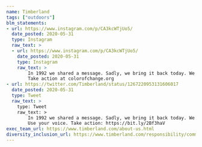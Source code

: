 ```yaml
---
name: Timberland
tags: ["outdoors"]
blm_statements:
- url: https://www.instagram.com/p/CA3kcWTjUo5/
  date_posted: 2020-05-31
  type: Instagram
  raw_text: >
  - url: https://www.instagram.com/p/CA3kcWTjUo5/
    date_posted: 2020-05-31
    type: Instagram
    raw_text: >
        In 1992 we shared a message. Sadly, we bring it back today. We don’t want to. We shouldn’t have to. As humans, we have the responsibility to care for our planet, ourselves, and each other—all of us, no matter who you are. Let’s work together now for a better future. Caring is no longer enough.Use your voice.
        Take action at colorofchange.org
- url: https://twitter.com/Timberland/status/1267220953131606017
  date_posted: 2020-05-31
  type: Tweet
  raw_text: >
    type: Tweet
    raw_text: >
        In 1992 we shared a message. Sadly, we bring it back today. We have the responsibility to care for our planet, ourselves + each other no matter who you are. Let’s work together for a better future. Caring is no longer enough.
        Use your voice. Take action: https://bit.ly/2Bf3haV
exec_team_url: https://www.timberland.com/about-us.html
diversity_inclusion_url: https://www.timberland.com/responsibility/community.html
---
```

